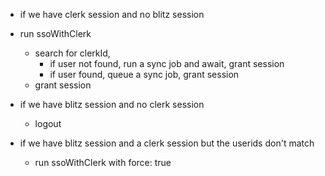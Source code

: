 - if we have clerk session and no blitz session
- run ssoWithClerk

  - search for clerkId,
    - if user not found, run a sync job and await, grant session
    - if user found, queue a sync job, grant session
  - grant session

- if we have blitz session and no clerk session

  - logout

- if we have blitz session and a clerk session but the userids don't match
  - run ssoWithClerk with force: true
